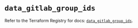 # `data_gitlab_group_ids`

Refer to the Terraform Registry for docs: [`data_gitlab_group_ids`](https://registry.terraform.io/providers/gitlabhq/gitlab/18.1.0/docs/data-sources/group_ids).

